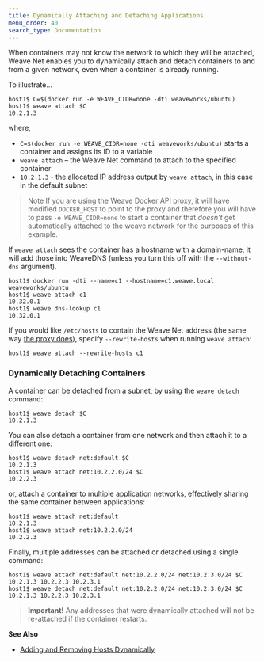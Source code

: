 ```yaml
---
title: Dynamically Attaching and Detaching Applications
menu_order: 40
search_type: Documentation
---
```



When containers may not know the network to which they will be attached, Weave Net enables you to dynamically attach and detach containers to and from a given network, even when a container is already running. 

To illustrate...

    host1$ C=$(docker run -e WEAVE_CIDR=none -dti weaveworks/ubuntu)
    host1$ weave attach $C
    10.2.1.3

where,

 *  `C=$(docker run -e WEAVE_CIDR=none -dti weaveworks/ubuntu)` starts a container and assigns its ID to a variable
 *  `weave attach` – the Weave Net command to attach to the specified container
 *  `10.2.1.3` - the allocated IP address output by `weave attach`, in this case in the default subnet

>Note If you are using the Weave Docker API proxy, it will have modified `DOCKER_HOST` to point to the proxy and therefore you will have to pass `-e WEAVE_CIDR=none` to start a container that _doesn't_ get automatically attached to the weave network for the purposes of this example.

If `weave attach` sees the container has a hostname with a
domain-name, it will add those into WeaveDNS (unless you turn this off
with the `--without-dns` argument).

    host1$ docker run -dti --name=c1 --hostname=c1.weave.local weaveworks/ubuntu
    host1$ weave attach c1
    10.32.0.1
    host1$ weave dns-lookup c1
    10.32.0.1

If you would like `/etc/hosts` to contain the Weave Net address (the
same way [the proxy does](/site/weave-docker-api/name-resolution-proxy.md)),
specify `--rewrite-hosts` when running `weave attach`:

    host1$ weave attach --rewrite-hosts c1

### Dynamically Detaching Containers

A container can be detached from a subnet, by using the `weave detach` command:

    host1$ weave detach $C
    10.2.1.3

You can also detach a container from one network and then attach it to a different one:

    host1$ weave detach net:default $C
    10.2.1.3
    host1$ weave attach net:10.2.2.0/24 $C
    10.2.2.3

or, attach a container to multiple application networks, effectively sharing the same container between applications:

    host1$ weave attach net:default
    10.2.1.3
    host1$ weave attach net:10.2.2.0/24
    10.2.2.3

Finally, multiple addresses can be attached or detached using a single command:

    host1$ weave attach net:default net:10.2.2.0/24 net:10.2.3.0/24 $C
    10.2.1.3 10.2.2.3 10.2.3.1
    host1$ weave detach net:default net:10.2.2.0/24 net:10.2.3.0/24 $C
    10.2.1.3 10.2.2.3 10.2.3.1

>**Important!** Any addresses that were dynamically attached will not be re-attached if the container restarts.

**See Also**

 * [Adding and Removing Hosts Dynamically](/site/using-weave/finding-adding-hosts-dynamically.md)
